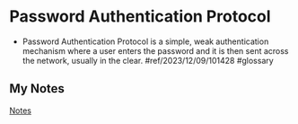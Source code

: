 # Password Authentication Protocol
- Password Authentication Protocol is a simple, weak authentication mechanism where a user enters the password and it is then sent across the network, usually in the clear. #ref/2023/12/09/101428 #glossary 
## My Notes
[Notes](mynotes/password-authentication-protocol-notes.md)
